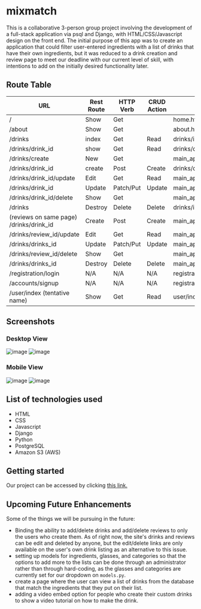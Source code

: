 # mixmatch

This is a collaborative 3-person group project involving the development of a full-stack application via psql and Django, with HTML/CSS/Javascript design on the front end. The initial purpose of this app was to create an application that could filter user-entered ingredients with a list of drinks that have their own ingredients, but it was reduced to a drink creation and review page to meet our deadline with our current level of skill, with intentions to add on the initially desired functionality later.

## Route Table
| URL                                     | Rest Route | HTTP Verb | CRUD Action | Views                        | Routes Tested | Created Yet |
|-----------------------------------------|------------|-----------|-------------|------------------------------|---------------|-------------|
| /                                       | Show       | Get       |             | home.html                    | **YES**       | **YES**     |
| /about                                  | Show       | Get       |             | about.html                   | **YES**       | **YES**     |
| /drinks                                 | index      | Get       | Read        | drinks/index.html            | **YES**       | **YES**     |
| /drinks/drink_id                        | show       | Get       | Read        | drinks/details.html          | **YES**       | **YES**     |
| /drinks/create                          | New        | Get       |             | main_app/drink_form.html     | **YES**       | **YES**     |
| /drinks/drink_id                        | create     | Post      | Create      | drinks/details.html          | **YES**       | **YES**     |
| /drinks/drink_id/update                 | Edit       | Get       | Read        | main_app/drink_form.html     | **YES**       | **YES**     |
| /drinks/drink_id                        | Update     | Patch/Put | Update      | main_app/details.html        | **YES**       | **YES**     |
| /drinks/drink_id/delete                 | Show       | Get       |             | main_app/drink_confirm_delete.html| **YES**  | **YES**     |
| /drinks                                 | Destroy    | Delete    | Delete      | drinks/index.html            | **YES**       | **YES**     |
| (reviews on same page) /drinks/drink_id | Create     | Post      | Create      | main_app/details.html        | **YES**       | **YES**     |
| /drinks/review_id/update                | Edit       | Get       | Read        | main_app/review_form.html    | **YES**       | **YES**     |
| /drinks/drinks_id                       | Update     | Patch/Put | Update      | main_app/details.html        | **YES**       | **YES**     |
| /drinks/review_id/delete                | Show       | Get       |             | main_app/review_confirm_delete.html|  **YES**| **YES**     |
| /drinks/drinks_id                       | Destroy    | Delete    | Delete      | main_app/details.html        | **YES**       | **YES**     |
| /registration/login                     | N/A        | N/A       | N/A         | registration/login.html      | **YES**       | **YES**     |
| /accounts/signup                        | N/A        | N/A       | N/A         | registration/signup.html     | **YES**       | **YES**     |
| /user/index (tentative name)            | Show       | Get       | Read        | user/index.html              | **YES**       | **YES**     |

## Screenshots
### Desktop View
![image](https://github.com/arkild/mixmatch/assets/141771685/c9487f6a-94ad-4c20-b15b-7cafa9e8377c)
![image](https://github.com/arkild/mixmatch/assets/141771685/a95b2e92-7fe3-487a-9d70-b7edf2b8faf6)

### Mobile View
![image](https://github.com/arkild/mixmatch/assets/141771685/65242f03-3c91-4a9e-b3ee-090ae9aba380)
![image](https://github.com/arkild/mixmatch/assets/141771685/1ff8f451-ce1c-4fc0-814f-74ee4d0a8d5d)



## List of technologies used
- HTML
- CSS
- Javascript
- Django
- Python
- PostgreSQL
- Amazon S3 (AWS)

## Getting started

Our project can be accessed by clicking [this link.](https://mixmatch-e776a4b93538.herokuapp.com/)

## Upcoming Future Enhancements

Some of the things we will be pursuing in the future:
- Binding the ability to add/delete drinks and add/delete reviews to only the users who create them. As of right now, the site's drinks and reviews can be edit and deleted by anyone, but the edit/delete links are only available on the user's own drink listing as an alternative to this issue.
- setting up models for ingredients, glasses, and categories so that the options to add more to the lists can be done through an administrator rather than through hard-coding, as the glasses and categories are currently set for our dropdown on `models.py`.
- create a page where the user can view a list of drinks from the database that match the ingredients that they put on their list.
- adding a video embed option for people who create their custom drinks to show a video tutorial on how to make the drink.

